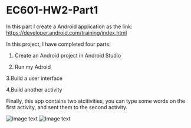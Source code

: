 # EC601-HW2-Part1

In this part I create a Android application as the link:
https://developer.android.com/training/index.html

In this project, I have completed four parts:

1. Create an Android project in Android Studio

2. Run my Adroid

3.Build a user interface

4.Build another activity

Finally, this app contains two atcitivities, you can type some words on the first activity, and sent them to the second activity.

![Image text](https://raw.githubusercontent.com/YuanhaoJin/EC601-HW2-Part1/master/images/2.jpg)
![Image text](https://raw.githubusercontent.com/YuanhaoJin/EC601-HW2-Part1/master/images/1.png)
